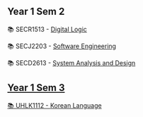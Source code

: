 Year 1 Sem 2
-----------------------------------------------------------------------------------------------------------------------------------------------------------------------------------------------------------------------
📚 SECR1513 - <a href="https://github.com/kkyng14/Sem-1/blob/main/Digital%20Logic%20README.md">Digital Logic
</a>

📚 SECJ2203 - <a href="https://github.com/kkyng14/Sem-1/blob/main/Software%20Engineering%20README.md">Software Engineering
</a>

📚 SECD2613 - <a href="https://github.com/kkyng14/Sem-1/blob/main/System%20Analysis%20and%20Design%20README.md">System Analysis and Design 

Year 1 Sem 3
-----------------------------------------------------------------------------------------------------------------------------------------------------------------------------------------------------------------------
📚 UHLK1112 - <a href="https://github.com/kkyng14/Sem-1/blob/main/Korean%20Language%20README.md">Korean Language 
